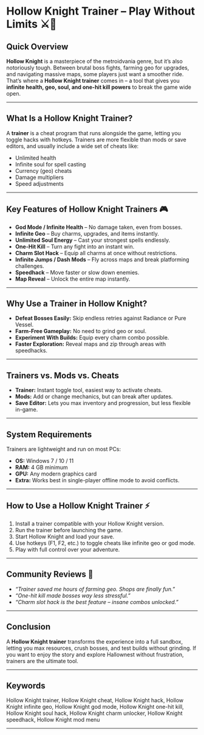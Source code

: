# Hollow Knight Trainer – Play Without Limits ⚔️🦋

## Quick Overview

**Hollow Knight** is a masterpiece of the metroidvania genre, but it’s also notoriously tough. Between brutal boss fights, farming geo for upgrades, and navigating massive maps, some players just want a smoother ride. That’s where a **Hollow Knight trainer** comes in – a tool that gives you **infinite health, geo, soul, and one-hit kill powers** to break the game wide open.


---

## What Is a Hollow Knight Trainer?

A **trainer** is a cheat program that runs alongside the game, letting you toggle hacks with hotkeys. Trainers are more flexible than mods or save editors, and usually include a wide set of cheats like:

* Unlimited health
* Infinite soul for spell casting
* Currency (geo) cheats
* Damage multipliers
* Speed adjustments

---

## Key Features of Hollow Knight Trainers 🎮

* **God Mode / Infinite Health** – No damage taken, even from bosses.
* **Infinite Geo** – Buy charms, upgrades, and items instantly.
* **Unlimited Soul Energy** – Cast your strongest spells endlessly.
* **One-Hit Kill** – Turn any fight into an instant win.
* **Charm Slot Hack** – Equip all charms at once without restrictions.
* **Infinite Jumps / Dash Mods** – Fly across maps and break platforming challenges.
* **Speedhack** – Move faster or slow down enemies.
* **Map Reveal** – Unlock the entire map instantly.

---

## Why Use a Trainer in Hollow Knight?

* **Defeat Bosses Easily:** Skip endless retries against Radiance or Pure Vessel.
* **Farm-Free Gameplay:** No need to grind geo or soul.
* **Experiment With Builds:** Equip every charm combo possible.
* **Faster Exploration:** Reveal maps and zip through areas with speedhacks.

---

## Trainers vs. Mods vs. Cheats

* **Trainer:** Instant toggle tool, easiest way to activate cheats.
* **Mods:** Add or change mechanics, but can break after updates.
* **Save Editor:** Lets you max inventory and progression, but less flexible in-game.

---

## System Requirements

Trainers are lightweight and run on most PCs:

* **OS:** Windows 7 / 10 / 11
* **RAM:** 4 GB minimum
* **GPU:** Any modern graphics card
* **Extra:** Works best in single-player offline mode to avoid conflicts.

---

## How to Use a Hollow Knight Trainer ⚡

1. Install a trainer compatible with your Hollow Knight version.
2. Run the trainer before launching the game.
3. Start Hollow Knight and load your save.
4. Use hotkeys (F1, F2, etc.) to toggle cheats like infinite geo or god mode.
5. Play with full control over your adventure.

---

## Community Reviews 💬

* *“Trainer saved me hours of farming geo. Shops are finally fun.”*
* *“One-hit kill made bosses way less stressful.”*
* *“Charm slot hack is the best feature – insane combos unlocked.”*

---

## Conclusion

A **Hollow Knight trainer** transforms the experience into a full sandbox, letting you max resources, crush bosses, and test builds without grinding. If you want to enjoy the story and explore Hallownest without frustration, trainers are the ultimate tool.

---

## Keywords

Hollow Knight trainer, Hollow Knight cheat, Hollow Knight hack, Hollow Knight infinite geo, Hollow Knight god mode, Hollow Knight one-hit kill, Hollow Knight soul hack, Hollow Knight charm unlocker, Hollow Knight speedhack, Hollow Knight mod menu

---
